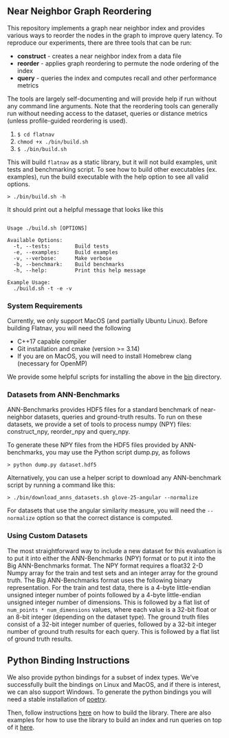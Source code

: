 ## Near Neighbor Graph Reordering

This repository implements a graph near neighbor index and provides various ways to reorder the nodes in the graph to improve query latency. To reproduce our experiments, there are three tools that can be run:

- **construct** - creates a near neighbor index from a data file
- **reorder** - applies graph reordering to permute the node ordering of the index
- **query** - queries the index and computes recall and other performance metrics

The tools are largely self-documenting and will provide help if run without any command line arguments. Note that the reordering tools can generally run without needing access to the dataset, queries or distance metrics (unless profile-guided reordering is used).

1. `$ cd flatnav`
2. `chmod +x ./bin/build.sh`
2. `$ ./bin/build.sh `

This will build `flatnav` as a static library, but it will not build examples, unit tests and benchmarking
script. To see how to build other executables (ex. examples), run the build executable with the help 
option to see all valid options. 

```shell
> ./bin/build.sh -h 
```
It should print out a helpful message that looks like this
```shell

Usage ./build.sh [OPTIONS]

Available Options:
  -t, --tests:        Build tests
  -e, --examples:     Build examples
  -v, --verbose:      Make verbose
  -b, --benchmark:    Build benchmarks
  -h, --help:         Print this help message

Example Usage:
  ./build.sh -t -e -v
```

### System Requirements
Currently, we only support MacOS (and partially Ubuntu Linux). Before building Flatnav, you will need the following 

* C++17 capable compiler
* Git installation and cmake (version >= 3.14)
* If you are on MacOS, you will need to install Homebrew clang (necessary for OpenMP)

We provide some helpful scripts for installing the above in the [bin](/bin/) directory. 

### Datasets from ANN-Benchmarks

ANN-Benchmarks provides HDF5 files for a standard benchmark of near-neighbor datasets, queries and ground-truth results. To run on these datasets, we provide a set of tools to process numpy (NPY) files: construct_npy, reorder_npy and query_npy.

To generate these NPY files from the HDF5 files provided by ANN-benchmarks, you may use the Python script dump.py, as follows

```shell 
> python dump.py dataset.hdf5
```

Alternatively, you can use a helper script to download any ANN-benchmark script by running a command like 
this:

```shell
> ./bin/download_anns_datasets.sh glove-25-angular --normalize
```

For datasets that use the angular similarity measure, you will need the `--normalize` option so that the 
correct distance is computed. 


### Using Custom Datasets

The most straightforward way to include a new dataset for this evaluation is to put it into either the ANN-Benchmarks (NPY) format or to put it into the Big ANN-Benchmarks format. The NPY format requires a float32 2-D Numpy array for the train and test sets and an integer array for the ground truth. The Big ANN-Benchmarks format uses the following binary representation. For the train and test data, there is a 4-byte little-endian unsigned integer number of points followed by a 4-byte little-endian unsigned integer number of dimensions. This is followed by a flat list of `num_points * num_dimensions` values, where each value is a 32-bit float or an 8-bit integer (depending on the dataset type). The ground truth files consist of a 32-bit integer number of queries, followed by a 32-bit integer number of ground truth results for each query. This is followed by a flat list of ground truth results.


## Python Binding Instructions 
We also provide python bindings for a subset of index types. We've successfully built the bindings on Linux and MacOS, and if there is interest,
we can also support Windows. To generate the python bindings you will need a stable installation of [poetry](https://python-poetry.org/). 

Then, follow instructions [here](/flatnav_python/README.md) on how to build the library. There are also examples for how to use the library 
to build an index and run queries on top of it [here](/flatnav_python/test_index.py).




